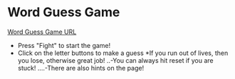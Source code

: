 # Word Guess Game
[Word Guess Game URL](https://amh5366.github.io/WordGuessGame/)

* Press "Fight" to start the game!
* Click on the letter buttons to make a guess
*If you run out of lives, then you lose, otherwise great job!
..-You can always hit reset if you are stuck!
....-There are also hints on the page!


